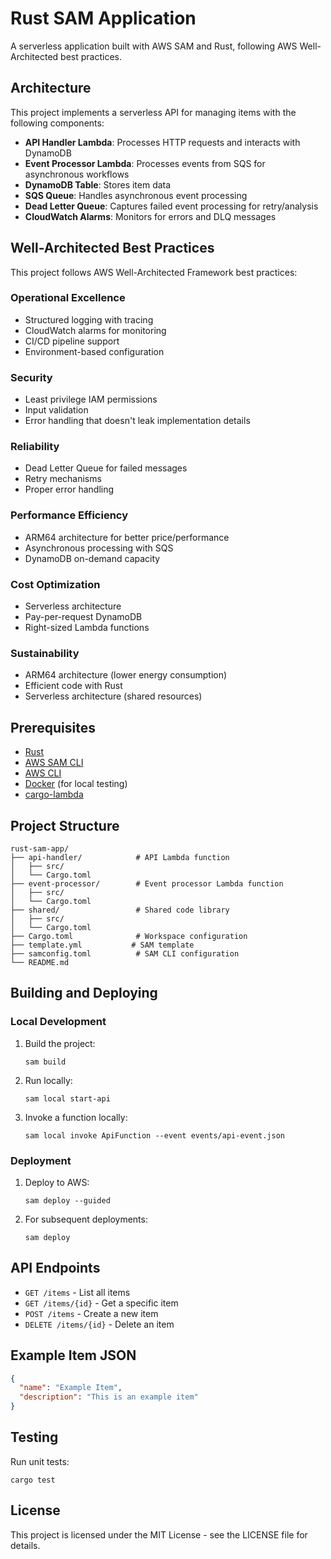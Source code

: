 # Rust SAM Application

A serverless application built with AWS SAM and Rust, following AWS Well-Architected best practices.

## Architecture

This project implements a serverless API for managing items with the following components:

- **API Handler Lambda**: Processes HTTP requests and interacts with DynamoDB
- **Event Processor Lambda**: Processes events from SQS for asynchronous workflows
- **DynamoDB Table**: Stores item data
- **SQS Queue**: Handles asynchronous event processing
- **Dead Letter Queue**: Captures failed event processing for retry/analysis
- **CloudWatch Alarms**: Monitors for errors and DLQ messages

## Well-Architected Best Practices

This project follows AWS Well-Architected Framework best practices:

### Operational Excellence
- Structured logging with tracing
- CloudWatch alarms for monitoring
- CI/CD pipeline support
- Environment-based configuration

### Security
- Least privilege IAM permissions
- Input validation
- Error handling that doesn't leak implementation details

### Reliability
- Dead Letter Queue for failed messages
- Retry mechanisms
- Proper error handling

### Performance Efficiency
- ARM64 architecture for better price/performance
- Asynchronous processing with SQS
- DynamoDB on-demand capacity

### Cost Optimization
- Serverless architecture
- Pay-per-request DynamoDB
- Right-sized Lambda functions

### Sustainability
- ARM64 architecture (lower energy consumption)
- Efficient code with Rust
- Serverless architecture (shared resources)

## Prerequisites

- [Rust](https://www.rust-lang.org/tools/install)
- [AWS SAM CLI](https://docs.aws.amazon.com/serverless-application-model/latest/developerguide/serverless-sam-cli-install.html)
- [AWS CLI](https://aws.amazon.com/cli/)
- [Docker](https://www.docker.com/products/docker-desktop) (for local testing)
- [cargo-lambda](https://www.cargo-lambda.info/guide/installation.html)

## Project Structure

```
rust-sam-app/
├── api-handler/            # API Lambda function
│   ├── src/
│   └── Cargo.toml
├── event-processor/        # Event processor Lambda function
│   ├── src/
│   └── Cargo.toml
├── shared/                 # Shared code library
│   ├── src/
│   └── Cargo.toml
├── Cargo.toml              # Workspace configuration
├── template.yml           # SAM template
├── samconfig.toml          # SAM CLI configuration
└── README.md
```

## Building and Deploying

### Local Development

1. Build the project:
   ```
   sam build
   ```

2. Run locally:
   ```
   sam local start-api
   ```

3. Invoke a function locally:
   ```
   sam local invoke ApiFunction --event events/api-event.json
   ```

### Deployment

1. Deploy to AWS:
   ```
   sam deploy --guided
   ```

2. For subsequent deployments:
   ```
   sam deploy
   ```

## API Endpoints

- `GET /items` - List all items
- `GET /items/{id}` - Get a specific item
- `POST /items` - Create a new item
- `DELETE /items/{id}` - Delete an item

## Example Item JSON

```json
{
  "name": "Example Item",
  "description": "This is an example item"
}
```

## Testing

Run unit tests:
```
cargo test
```

## License

This project is licensed under the MIT License - see the LICENSE file for details. 